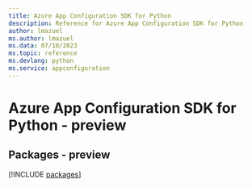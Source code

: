 ```yaml
---
title: Azure App Configuration SDK for Python
description: Reference for Azure App Configuration SDK for Python
author: lmazuel
ms.author: lmazuel
ms.data: 07/10/2023
ms.topic: reference
ms.devlang: python
ms.service: appconfiguration
---
```

# Azure App Configuration SDK for Python - preview
## Packages - preview
[!INCLUDE [packages](app-configuration-index.md)]